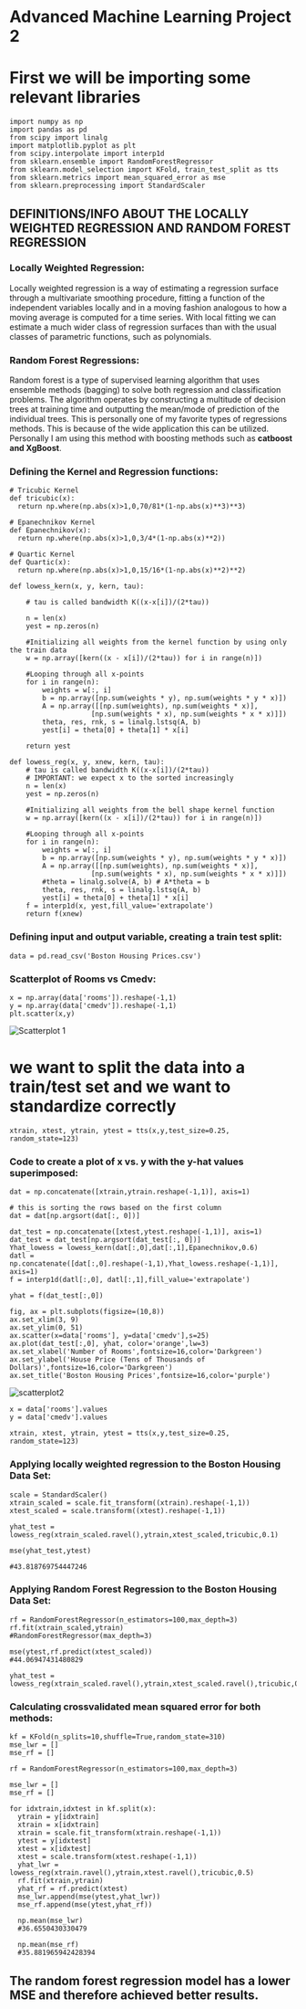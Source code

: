 # Advanced Machine Learning Project 2

# First we will be importing some relevant libraries
```
import numpy as np
import pandas as pd
from scipy import linalg
import matplotlib.pyplot as plt
from scipy.interpolate import interp1d
from sklearn.ensemble import RandomForestRegressor
from sklearn.model_selection import KFold, train_test_split as tts
from sklearn.metrics import mean_squared_error as mse
from sklearn.preprocessing import StandardScaler
```

## DEFINITIONS/INFO ABOUT THE LOCALLY WEIGHTED REGRESSION AND RANDOM FOREST REGRESSION

### Locally Weighted Regression: 

Locally weighted regression is a way of estimating a regression surface through a multivariate smoothing procedure, fitting a function of the independent variables locally and in a moving fashion analogous to how a moving average is computed for a time series. With local fitting we can estimate a much wider class of regression surfaces than with the usual classes of parametric functions, such as polynomials.



### Random Forest Regressions:

Random forest is a type of supervised learning algorithm that uses ensemble methods (bagging) to solve both regression and classification problems. The algorithm operates by constructing a multitude of decision trees at training time and outputting the mean/mode of prediction of the individual trees. This is personally one of my favorite types of regressions methods. This is because of the wide application this can be utilized. Personally I am using this method with boosting methods such as **catboost and XgBoost**. 

### Defining the Kernel and Regression functions:

```
# Tricubic Kernel
def tricubic(x):
  return np.where(np.abs(x)>1,0,70/81*(1-np.abs(x)**3)**3)

# Epanechnikov Kernel
def Epanechnikov(x):
  return np.where(np.abs(x)>1,0,3/4*(1-np.abs(x)**2)) 

# Quartic Kernel
def Quartic(x):
  return np.where(np.abs(x)>1,0,15/16*(1-np.abs(x)**2)**2) 

def lowess_kern(x, y, kern, tau):

    # tau is called bandwidth K((x-x[i])/(2*tau))

    n = len(x)
    yest = np.zeros(n)

    #Initializing all weights from the kernel function by using only the train data    
    w = np.array([kern((x - x[i])/(2*tau)) for i in range(n)])     
    
    #Looping through all x-points
    for i in range(n):
        weights = w[:, i]
        b = np.array([np.sum(weights * y), np.sum(weights * y * x)])
        A = np.array([[np.sum(weights), np.sum(weights * x)],
                    [np.sum(weights * x), np.sum(weights * x * x)]])
        theta, res, rnk, s = linalg.lstsq(A, b)
        yest[i] = theta[0] + theta[1] * x[i] 

    return yest

def lowess_reg(x, y, xnew, kern, tau):
    # tau is called bandwidth K((x-x[i])/(2*tau))
    # IMPORTANT: we expect x to the sorted increasingly
    n = len(x)
    yest = np.zeros(n)

    #Initializing all weights from the bell shape kernel function    
    w = np.array([kern((x - x[i])/(2*tau)) for i in range(n)])     
    
    #Looping through all x-points
    for i in range(n):
        weights = w[:, i]
        b = np.array([np.sum(weights * y), np.sum(weights * y * x)])
        A = np.array([[np.sum(weights), np.sum(weights * x)],
                    [np.sum(weights * x), np.sum(weights * x * x)]])
        #theta = linalg.solve(A, b) # A*theta = b
        theta, res, rnk, s = linalg.lstsq(A, b)
        yest[i] = theta[0] + theta[1] * x[i] 
    f = interp1d(x, yest,fill_value='extrapolate')
    return f(xnew)
```
### Defining input and output variable, creating a train test split:
```
data = pd.read_csv('Boston Housing Prices.csv')
```
### Scatterplot of Rooms vs Cmedv:
```
x = np.array(data['rooms']).reshape(-1,1)
y = np.array(data['cmedv']).reshape(-1,1)
plt.scatter(x,y)
```
![Scatterplot 1](https://user-images.githubusercontent.com/78623027/153656166-f4b9776b-5122-4c03-b098-98ef3a73b7eb.png)

# we want to split the data into a train/test set and we want to standardize correctly
```
xtrain, xtest, ytrain, ytest = tts(x,y,test_size=0.25, random_state=123)
```

### Code to create a plot of x vs. y with the y-hat values superimposed:

```
dat = np.concatenate([xtrain,ytrain.reshape(-1,1)], axis=1)

# this is sorting the rows based on the first column
dat = dat[np.argsort(dat[:, 0])]

dat_test = np.concatenate([xtest,ytest.reshape(-1,1)], axis=1)
dat_test = dat_test[np.argsort(dat_test[:, 0])]
Yhat_lowess = lowess_kern(dat[:,0],dat[:,1],Epanechnikov,0.6)
datl = np.concatenate([dat[:,0].reshape(-1,1),Yhat_lowess.reshape(-1,1)], axis=1)
f = interp1d(datl[:,0], datl[:,1],fill_value='extrapolate')

yhat = f(dat_test[:,0])
```

```
fig, ax = plt.subplots(figsize=(10,8))
ax.set_xlim(3, 9)
ax.set_ylim(0, 51)
ax.scatter(x=data['rooms'], y=data['cmedv'],s=25)
ax.plot(dat_test[:,0], yhat, color='orange',lw=3)
ax.set_xlabel('Number of Rooms',fontsize=16,color='Darkgreen')
ax.set_ylabel('House Price (Tens of Thousands of Dollars)',fontsize=16,color='Darkgreen')
ax.set_title('Boston Housing Prices',fontsize=16,color='purple')
```
![scatterplot2](https://user-images.githubusercontent.com/78623027/153656345-b8486469-5733-49f8-a9a6-d3d2fbd832e4.png)

```
x = data['rooms'].values
y = data['cmedv'].values

xtrain, xtest, ytrain, ytest = tts(x,y,test_size=0.25, random_state=123)

```
### Applying locally weighted regression to the Boston Housing Data Set:

```
scale = StandardScaler()
xtrain_scaled = scale.fit_transform((xtrain).reshape(-1,1))
xtest_scaled = scale.transform((xtest).reshape(-1,1))

yhat_test = lowess_reg(xtrain_scaled.ravel(),ytrain,xtest_scaled,tricubic,0.1)

mse(yhat_test,ytest)

#43.818769754447246
```

### Applying Random Forest Regression to the Boston Housing Data Set:
```
rf = RandomForestRegressor(n_estimators=100,max_depth=3)
rf.fit(xtrain_scaled,ytrain)
#RandomForestRegressor(max_depth=3)

mse(ytest,rf.predict(xtest_scaled))
#44.06947431480829

yhat_test = lowess_reg(xtrain_scaled.ravel(),ytrain,xtest_scaled.ravel(),tricubic,0.1)
```

### Calculating crossvalidated mean squared error for both methods:
```
kf = KFold(n_splits=10,shuffle=True,random_state=310)
mse_lwr = []
mse_rf = []

rf = RandomForestRegressor(n_estimators=100,max_depth=3)

mse_lwr = []
mse_rf = []

for idxtrain,idxtest in kf.split(x):
  ytrain = y[idxtrain]
  xtrain = x[idxtrain]
  xtrain = scale.fit_transform(xtrain.reshape(-1,1))
  ytest = y[idxtest]
  xtest = x[idxtest]
  xtest = scale.transform(xtest.reshape(-1,1))
  yhat_lwr = lowess_reg(xtrain.ravel(),ytrain,xtest.ravel(),tricubic,0.5)
  rf.fit(xtrain,ytrain)
  yhat_rf = rf.predict(xtest)
  mse_lwr.append(mse(ytest,yhat_lwr))
  mse_rf.append(mse(ytest,yhat_rf))
  
  np.mean(mse_lwr)
  #36.6550430330479
  
  np.mean(mse_rf)
  #35.881965942428394
```
  ## The random forest regression model has a lower MSE and therefore achieved better results.
